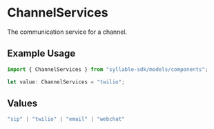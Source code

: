 # ChannelServices

The communication service for a channel.

## Example Usage

```typescript
import { ChannelServices } from "syllable-sdk/models/components";

let value: ChannelServices = "twilio";
```

## Values

```typescript
"sip" | "twilio" | "email" | "webchat"
```
